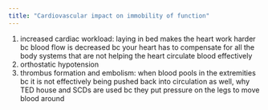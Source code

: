 ```yaml
---
title: "Cardiovascular impact on immobility of function"
---
```

1) increased cardiac workload: laying in bed makes the heart work harder bc blood flow is decreased bc your heart has to compensate for all the body systems that are not helping the heart circulate blood effectively
2) orthostatic hypotension
3) thrombus formation and embolism: when blood pools in the extremities bc it is not effectively being pushed back into circulation as well, why TED house and SCDs are used bc they put pressure on the legs to move blood around

